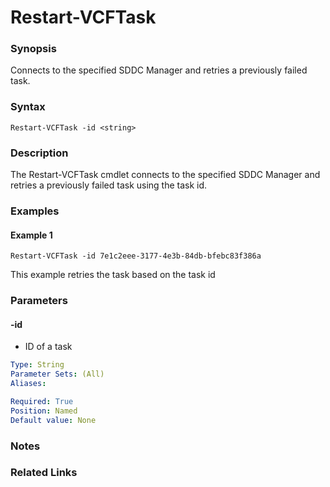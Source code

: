 # Restart-VCFTask

### Synopsis
Connects to the specified SDDC Manager and retries a previously failed task.

### Syntax
```
Restart-VCFTask -id <string>
```

### Description
The Restart-VCFTask cmdlet connects to the specified SDDC Manager and retries a previously failed task using the task id.

### Examples
#### Example 1
```
Restart-VCFTask -id 7e1c2eee-3177-4e3b-84db-bfebc83f386a
```
This example retries the task based on the task id

### Parameters

#### -id
- ID of a task

```yaml
Type: String
Parameter Sets: (All)
Aliases:

Required: True
Position: Named
Default value: None
```

### Notes

### Related Links
